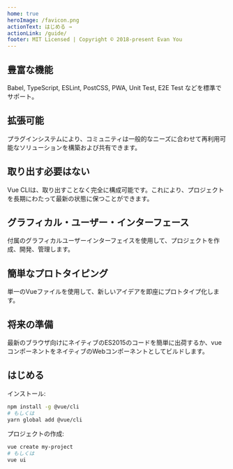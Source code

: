 ```yaml
---
home: true
heroImage: /favicon.png
actionText: はじめる →
actionLink: /guide/
footer: MIT Licensed | Copyright © 2018-present Evan You
---
```


<div class="features">
  <div class="feature">
    <h2>豊富な機能</h2>
    <p>Babel, TypeScript, ESLint, PostCSS, PWA, Unit Test, E2E Test などを標準でサポート。</p>
  </div>
  <div class="feature">
    <h2>拡張可能</h2>
    <p>プラグインシステムにより、コミュニティは一般的なニーズに合わせて再利用可能なソリューションを構築および共有できます。</p>
  </div>
  <div class="feature">
    <h2>取り出す必要はない</h2>
    <p>Vue CLIは、取り出すことなく完全に構成可能です。これにより、プロジェクトを長期にわたって最新の状態に保つことができます。</p>
  </div>
  <div class="feature">
    <h2>グラフィカル・ユーザー・インターフェース</h2>
    <p>付属のグラフィカルユーザーインターフェイスを使用して、プロジェクトを作成、開発、管理します。</p>
  </div>
  <div class="feature">
    <h2>簡単なプロトタイピング</h2>
    <p>単一のVueファイルを使用して、新しいアイデアを即座にプロトタイプ化します。</p>
  </div>
  <div class="feature">
    <h2>将来の準備</h2>
    <p>最新のブラウザ向けにネイティブのES2015のコードを簡単に出荷するか、vueコンポーネントをネイティブのWebコンポーネントとしてビルドします。</p>
  </div>
</div>

## はじめる

インストール:

``` bash
npm install -g @vue/cli
# もしくは
yarn global add @vue/cli
```

プロジェクトの作成:

``` bash
vue create my-project
# もしくは
vue ui
```